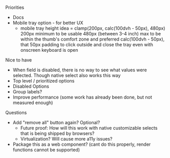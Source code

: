 Priorities
- Docs
- Mobile tray option - for better UX
  - mobile tray height idea = clamp(200px, calc(100dvh - 50px), 480px)
    200px minimum to be usable
    480px (between 3-4 inch) max to be within the thumb's comfort zone
    and preferred calc(100dvh - 50px), that 50px padding to click outside and close the tray even with onscreen keyboard is open

Nice to have
- When field is disabled, there is no way to see what values were selected. Though native select also works this way
- Top level / prioritized options
- Disabled Options
- Group labels?
- Improve performance (some work has already been done, but not measured enough)

Questions
- Add "remove all" button again? Optional?
  - Future proof: How will this work with native customizable selects that is being shipped by browsers?
  - Virtualization? Will cause more a11y issues?
- Package this as a web component? (cant do this properly, render functions cannot be supported)